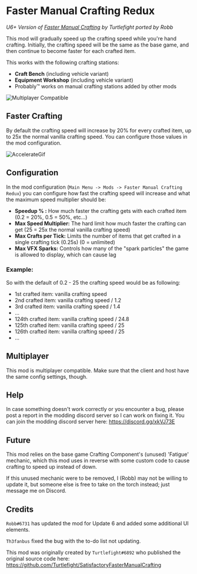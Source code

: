 # Faster Manual Crafting Redux

_U6+ Version of [Faster Manual Crafting](https://ficsit.app/mod/FasterManualCrafting) by Turtlefight ported by Robb_

This mod will gradually speed up the crafting speed while you're hand crafting.
Initially, the crafting speed will be the same as the base game,
and then continue to become faster for each crafted item.

This works with the following crafting stations:

* **Craft Bench** (including vehicle variant)
* **Equipment Workshop** (including vehicle variant)
* Probably™ works on manual crafting stations added by other mods

![Multiplayer Compatible](https://i.imgur.com/RJRFE89.png)

## Faster Crafting

By default the crafting speed will increase by 20% for every crafted item, up to 25x the normal vanilla crafting speed.
You can configure those values in the mod configuration.

![AccelerateGif](https://raw.githubusercontent.com/budak7273/FasterManualCraftingRedux/master/ModPageAssets/Preview.gif)

## Configuration

In the mod configuration (`Main Menu -> Mods -> Faster Manual Crafting Redux`) you can configure how fast the crafting speed will increase and what the maximum speed multiplier should be:

* **Speedup % :** How much faster the crafting gets with each crafted item (0.2 = 20%, 0.5 = 50%, etc...)
* **Max Speed Multiplier:** The hard limit how much faster the crafting can get (25 = 25x the normal vanilla crafting speed)
* **Max Crafts per Tick:** Limits the number of items that get crafted in a single crafting tick (0.25s) (0 = unlimited)
* **Max VFX Sparks:** Controls how many of the "spark particles" the game is allowed to display, which can cause lag

### Example:

So with the default of 0.2 - 25 the crafting speed would be as following:

* 1st crafted item: vanilla crafting speed
* 2nd crafted item: vanilla crafting speed / 1.2
* 3rd crafted item: vanilla crafting speed / 1.4
* ...
* 124th crafted item: vanilla crafting speed / 24.8
* 125th crafted item: vanilla crafting speed / 25
* 126th crafted item: vanilla crafting speed / 25
* ...

## Multiplayer

This mod is multiplayer compatible.
Make sure that the client and host have the same config settings, though.

## Help

In case something doesn't work correctly or you encounter a bug,
please post a report in the modding discord server so I can work on fixing it.
You can join the modding discord server here: <https://discord.gg/xkVJ73E>

## Future

This mod relies on the base game Crafting Component's (unused) 'Fatigue' mechanic,
which this mod uses in reverse with some custom code to cause crafting to speed up instead of down.

If this unused mechanic were to be removed, I (Robb) may not be willing to update it,
but someone else is free to take on the torch instead; just message me on Discord.

## Credits

`Robb#6731` has updated the mod for Update 6 and added some additional UI elements.

`Th3fanbus` fixed the bug with the to-do list not updating.

This mod was originally created by `Turtlefight#6892` who published the original source code here:
<https://github.com/Turtlefight/SatisfactoryFasterManualCrafting>
